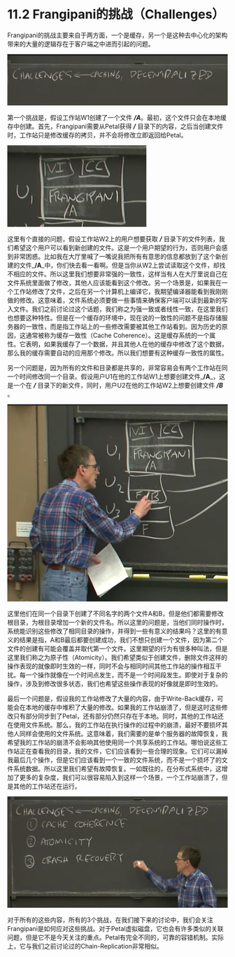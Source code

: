 # 11.2 Frangipani的挑战（Challenges）

Frangipani的挑战主要来自于两方面，一个是缓存，另一个是这种去中心化的架构带来的大量的逻辑存在于客户端之中进而引起的问题。

![](<../.gitbook/assets/image (361).png>)

第一个挑战是，假设工作站W1创建了一个文件 _**/A**_。最初，这个文件只会在本地缓存中创建。首先，Frangipani需要从Petal获得 _**/**_ 目录下的内容，之后当创建文件时，工作站只是修改缓存的拷贝，并不会将修改立即返回给Petal。

![](<../.gitbook/assets/image (362).png>)

这里有个直接的问题，假设工作站W2上的用户想要获取 _**/**_ 目录下的文件列表，我们希望这个用户可以看到新创建的文件。这是一个用户期望的行为，否则用户会感到非常困惑。比如我在大厅里喊了一嘴说我把所有有意思的信息都放到了这个新创建的文件_**/A**_中，你们快去看一看啊。但是当你从W2上尝试读取这个文件，却找不相应的文件。所以这里我们想要非常强的一致性，这样当有人在大厅里说自己在文件系统里面做了修改，其他人应该能看到这个修改。另一个场景是，如果我在一个工作站修改了文件，之后在另一个计算机上编译它，我期望编译器能看到我刚刚做的修改。这意味着，文件系统必须要做一些事情来确保客户端可以读到最新的写入文件。我们之前讨论过这个话题，我们称之为强一致或者线性一致，在这里我们也想要这种特性。但是在一个缓存的环境中，现在说的一致性的问题不是指存储服务器的一致性，而是指工作站上的一些修改需要被其他工作站看到。因为历史的原因，这通常被称为缓存一致性（Cache Coherence）。这是缓存系统的一个属性。它表明，如果我缓存了一个数据，并且其他人在他的缓存中修改了这个数据，那么我的缓存需要自动的应用那个修改。所以我们想要有这种缓存一致性的属性。

另一个问题是，因为所有的文件和目录都是共享的，非常容易会有两个工作站在同一个时间修改同一个目录。假设用户U1在他的工作站W1上想要创建文件_**/A**_，这是一个在 _**/**_ 目录下的新文件，同时，用户U2在他的工作站W2上想要创建文件 _**/B**_ 。

![](<../.gitbook/assets/image (363).png>)

这里他们在同一个目录下创建了不同名字的两个文件A和B，但是他们都需要修改根目录，为根目录增加一个新的文件名。所以这里的问题是，当他们同时操作时，系统能识别这些修改了相同目录的操作，并得到一些有意义的结果吗？这里的有意义的结果是指，A和B最后都要创建成功，我们不想只创建一个文件，因为第二个文件的创建有可能会覆盖并取代第一个文件。这里期望的行为有很多种叫法，但是这里我们称之为原子性（Atomicity）。我们希望类似于创建文件，删除文件这样的操作表现的就像即时生效的一样，同时不会与相同时间其他工作站的操作相互干扰。每一个操作就像在一个时间点发生，而不是一个时间段发生。即使对于复杂的操作，涉及到修改很多状态，我们也希望这些操作表现的好像就是即时生效的。

最后一个问题是，假设我的工作站修改了大量的内容，由于Write-Back缓存，可能会在本地的缓存中堆积了大量的修改。如果我的工作站崩溃了，但是这时这些修改只有部分同步到了Petal，还有部分仍然只存在于本地。同时，其他的工作站还在使用文件系统。那么，我的工作站在执行操作的过程中的崩溃，最好不要损坏其他人同样会使用的文件系统。这意味着，我们需要的是单个服务器的故障恢复，我希望我的工作站的崩溃不会影响其他使用同一个共享系统的工作站。哪怕说这些工作站正在查看我的目录，我的文件，它们应该看到一些合理的现象。它们可以漏掉我最后几个操作，但是它们应该看到一个一致的文件系统，而不是一个损坏了的文件系统数据。所以这里我们希望有故障恢复。一如既往的，在分布式系统中，这增加了更多的复杂度，我们可以很容易陷入到这样一个场景，一个工作站崩溃了，但是其他的工作站还在运行。

![](<../.gitbook/assets/image (364).png>)



对于所有的这些内容，所有的3个挑战，在我们接下来的讨论中，我们会关注Frangipani是如何应对这些挑战。对于Petal虚拟磁盘，它也会有许多类似的关联问题，但是它不是今天关注的重点。Petal有完全不同的，可靠的容错机制。实际上，它与我们之前讨论过的Chain-Replication非常相似。
